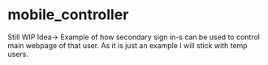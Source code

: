 # mobile_controller
Still WIP
Idea-> Example of how secondary sign in-s can be used to control main webpage of that user. As it is just an example I will stick
with temp users. 
